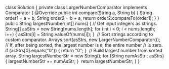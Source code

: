 class Solution {
private class LargerNumberComparator implements Comparator<String> {
@Override
public int compare(String a, String b) {
String order1 = a + b;
String order2 = b + a;
return order2.compareTo(order1);
}
}
​
public String largestNumber(int[] nums) {
// Get input integers as strings.
String[] asStrs = new String[nums.length];
for (int i = 0; i < nums.length; i++) {
asStrs[i] = String.valueOf(nums[i]);
}
​
// Sort strings according to custom comparator.
Arrays.sort(asStrs, new LargerNumberComparator());
​
// If, after being sorted, the largest number is `0`, the entire number
// is zero.
if (asStrs[0].equals("0")) {
return "0";
}
​
// Build largest number from sorted array.
String largestNumberStr = new String();
for (String numAsStr : asStrs) {
largestNumberStr += numAsStr;
}
​
return largestNumberStr;
}
}
